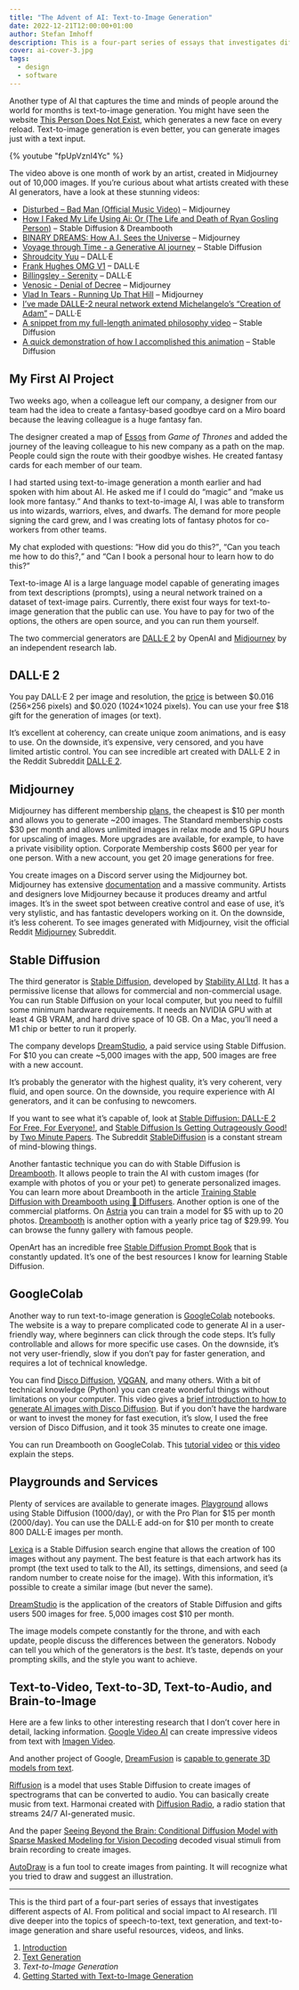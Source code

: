 ```yaml
---
title: "The Advent of AI: Text-to-Image Generation"
date: 2022-12-21T12:00:00+01:00
author: Stefan Imhoff
description: This is a four-part series of essays that investigates different aspects of AI.
cover: ai-cover-3.jpg
tags:
  - design
  - software
---
```


Another type of AI that captures the time and minds of people around the world for months is text-to-image generation. You might have seen the website [This Person Does Not Exist](https://www.thispersondoesnotexist.com/), which generates a new face on every reload. Text-to-image generation is even better, you can generate images just with a text input.

{% youtube "fpUpVznI4Yc" %}

The video above is one month of work by an artist, created in Midjourney out of 10,000 images. If you’re curious about what artists created with these AI generators, have a look at these stunning videos:

- [Disturbed – Bad Man (Official Music Video)](https://www.youtube.com/watch?v=fpUpVznI4Yc) – Midjourney
- [How I Faked My Life Using Ai: Or (The Life and Death of Ryan Gosling Person)](https://www.youtube.com/watch?v=FRClNMC_z-s) – Stable Diffusion & Dreambooth
- [BINARY DREAMS: How A.I. Sees the Universe](https://www.youtube.com/watch?v=ViGcwiW7rfY) – Midjourney
- [Voyage through Time - a Generative AI journey](https://www.youtube.com/watch?v=Bo3VZCjDhGI) – Stable Diffusion
- [Shroudcity Yuu](https://www.youtube.com/watch?v=cOkJv8q4t2I) – DALL·E
- [Frank Hughes OMG V1](https://www.youtube.com/watch?v=98Oxnb3oTZ8) – DALL·E
- [Billingsley - Serenity](https://www.youtube.com/watch?v=gGjzfN02G1Y) – DALL·E
- [Venosic - Denial of Decree](https://www.youtube.com/watch?v=iD1qWTVk5_4) – Midjourney
- [Vlad In Tears - Running Up That Hill](https://www.youtube.com/watch?v=YA_QL0YKrVY) – Midjourney
- [I’ve made DALLE-2 neural network extend Michelangelo’s “Creation of Adam”](https://www.reddit.com/r/interestingasfuck/comments/vpog9b/ive_made_dalle2_neural_network_extend/) – DALL·E
- [A snippet from my full-length animated philosophy video](https://www.reddit.com/r/StableDiffusion/comments/zk0ib8/a_snippet_from_my_full_length_animated_philosophy/) – Stable Diffusion
- [A quick demonstration of how I accomplished this animation](https://www.reddit.com/r/StableDiffusion/comments/zl6bco/a_quick_demonstration_of_how_i_accomplished_this/) – Stable Diffusion

## My First AI Project

Two weeks ago, when a colleague left our company, a designer from our team had the idea to create a fantasy-based goodbye card on a Miro board because the leaving colleague is a huge fantasy fan.

The designer created a map of [Essos](https://awoiaf.westeros.org/index.php/Essos) from <cite>Game of Thrones</cite> and added the journey of the leaving colleague to his new company as a path on the map. People could sign the route with their goodbye wishes. He created fantasy cards for each member of our team.

I had started using text-to-image generation a month earlier and had spoken with him about AI. He asked me if I could do <q>magic</q> and <q>make us look more fantasy.</q> And thanks to text-to-image AI, I was able to transform us into wizards, warriors, elves, and dwarfs. The demand for more people signing the card grew, and I was creating lots of fantasy photos for co-workers from other teams.

My chat exploded with questions: <q>How did you do this?</q>, <q>Can you teach me how to do this?,</q> and <q>Can I book a personal hour to learn how to do this?</q>

Text-to-image AI is a large language model capable of generating images from text descriptions (prompts), using a neural network trained on a dataset of text-image pairs. Currently, there exist four ways for text-to-image generation that the public can use. You have to pay for two of the options, the others are open source, and you can run them yourself.

The two commercial generators are [DALL·E 2](https://openai.com/dall-e-2/) by OpenAI and [Midjourney](https://www.midjourney.com/) by an independent research lab.

## DALL·E 2

You pay DALL·E 2 per image and resolution, the [price](https://openai.com/api/pricing/) is between $0.016 (256×256 pixels) and $0.020 (1024×1024 pixels). You can use your free $18 gift for the generation of images (or text).

It’s excellent at coherency, can create unique zoom animations, and is easy to use. On the downside, it’s expensive, very censored, and you have limited artistic control. You can see incredible art created with DALL·E 2 in the Reddit Subreddit [DALL·E 2](https://www.reddit.com/r/dalle2/).

## Midjourney

Midjourney has different membership [plans](https://midjourney.gitbook.io/docs/billing), the cheapest is $10 per month and allows you to generate ~200 images. The Standard membership costs $30 per month and allows unlimited images in relax mode and 15 GPU hours for upscaling of images. More upgrades are available, for example, to have a private visibility option. Corporate Membership costs $600 per year for one person. With a new account, you get 20 image generations for free.

You create images on a Discord server using the Midjourney bot. Midjourney has extensive [documentation](https://midjourney.gitbook.io/) and a massive community. Artists and designers love Midjourney because it produces dreamy and artful images. It’s in the sweet spot between creative control and ease of use, it’s very stylistic, and has fantastic developers working on it. On the downside, it’s less coherent. To see images generated with Midjourney, visit the official Reddit [Midjourney](https://www.reddit.com/r/midjourney/) Subreddit.

## Stable Diffusion

The third generator is [Stable Diffusion](https://stability.ai/blog/stable-diffusion-public-release), developed by [Stability AI Ltd](https://stability.ai/). It has a permissive license that allows for commercial and non-commercial usage. You can run Stable Diffusion on your local computer, but you need to fulfill some minimum hardware requirements. It needs an NVIDIA GPU with at least 4 GB VRAM, and hard drive space of 10 GB. On a Mac, you’ll need a M1 chip or better to run it properly.

The company develops [DreamStudio](https://beta.dreamstudio.ai/), a paid service using Stable Diffusion. For $10 you can create ~5,000 images with the app, 500 images are free with a new account.

It’s probably the generator with the highest quality, it’s very coherent, very fluid, and open source. On the downside, you require experience with AI generators, and it can be confusing to newcomers.

If you want to see what it’s capable of, look at [Stable Diffusion: DALL-E 2 For Free, For Everyone!](https://www.youtube.com/watch?v=nVhmFski3vg), and [Stable Diffusion Is Getting Outrageously Good!](https://www.youtube.com/watch?v=bT8e1EV5-ic) by [Two Minute Papers](https://www.youtube.com/@TwoMinutePapers). The Subreddit [StableDiffusion](https://www.reddit.com/r/StableDiffusion/) is a constant stream of mind-blowing things.

Another fantastic technique you can do with Stable Diffusion is [Dreambooth](https://dreambooth.github.io/). It allows people to train the AI with custom images (for example with photos of you or your pet) to generate personalized images. You can learn more about Dreambooth in the article [Training Stable Diffusion with Dreambooth using 🧨 Diffusers](https://huggingface.co/blog/dreambooth). Another option is one of the commercial platforms. On [Astria](https://www.strmr.com/) you can train a model for $5 with up to 20 photos. [Dreambooth](https://dream.ai/booth) is another option with a yearly price tag of $29.99. You can browse the funny gallery with famous people.

OpenArt has an incredible free [Stable Diffusion Prompt Book](https://openart.ai/promptbook) that is constantly updated. It’s one of the best resources I know for learning Stable Diffusion.

## GoogleColab

Another way to run text-to-image generation is [GoogleColab](https://colab.research.google.com/) notebooks. The website is a way to prepare complicated code to generate AI in a user-friendly way, where beginners can click through the code steps. It’s fully controllable and allows for more specific use cases. On the downside, it’s not very user-friendly, slow if you don’t pay for faster generation, and requires a lot of technical knowledge.

You can find [Disco Diffusion](https://github.com/alembics/disco-diffusion), [VQGAN](https://github.com/nerdyrodent/VQGAN-CLIP), and many others. With a bit of technical knowledge (Python) you can create wonderful things without limitations on your computer. This video gives a [brief introduction to how to generate AI images with Disco Diffusion](https://www.youtube.com/watch?v=wIw59kAU6u8). But if you don’t have the hardware or want to invest the money for fast execution, it’s slow, I used the free version of Disco Diffusion, and it took 35 minutes to create one image.

You can run Dreambooth on GoogleColab. This [tutorial video](https://www.youtube.com/watch?v=-JtBUoPcjeM) or [this video](https://www.youtube.com/watch?v=Z-hyKADmHmE) explain the steps.

## Playgrounds and Services

Plenty of services are available to generate images. [Playground](https://playgroundai.com/) allows using Stable Diffusion (1000/day), or with the Pro Plan for $15 per month (2000/day). You can use the DALL·E add-on for $10 per month to create 800 DALL·E images per month.

[Lexica](https://lexica.art/) is a Stable Diffusion search engine that allows the creation of 100 images without any payment. The best feature is that each artwork has its prompt (the text used to talk to the AI), its settings, dimensions, and seed (a random number to create noise for the image). With this information, it’s possible to create a similar image (but never the same).

[DreamStudio](https://beta.dreamstudio.ai/) is the application of the creators of Stable Diffusion and gifts users 500 images for free. 5,000 images cost $10 per month.

The image models compete constantly for the throne, and with each update, people discuss the differences between the generators. Nobody can tell you which of the generators is the _best_. It’s taste, depends on your prompting skills, and the style you want to achieve.

## Text-to-Video, Text-to-3D, Text-to-Audio, and Brain-to-Image

Here are a few links to other interesting research that I don’t cover here in detail, lacking information. [Google Video AI](https://www.youtube.com/watch?v=YxmAQiiHOkA) can create impressive videos from text with [Imagen Video](https://imagen.research.google/video/).

And another project of Google, [DreamFusion](https://dreamfusion3d.github.io/) is [capable to generate 3D models from text](https://www.youtube.com/watch?v=L3G0dx1Q0R8).

[Riffusion](https://www.riffusion.com/) is a model that uses Stable Diffusion to create images of spectrograms that can be converted to audio. You can basically create music from text. Harmonai created with [Diffusion Radio](https://www.youtube.com/watch?v=uGRLOMf2hSc), a radio station that streams 24/7 AI-generated music.

And the paper [Seeing Beyond the Brain: Conditional Diffusion Model with Sparse Masked Modeling for Vision Decoding](https://mind-vis.github.io/) decoded visual stimuli from brain recording to create images.

[AutoDraw](https://www.autodraw.com/) is a fun tool to create images from painting. It will recognize what you tried to draw and suggest an illustration.

---

This is the third part of a four-part series of essays that investigates different aspects of AI. From political and social impact to AI research. I’ll dive deeper into the topics of speech-to-text, text generation, and text-to-image generation and share useful resources, videos, and links.

1. [Introduction](/artificial-intelligence-1-introduction/)
2. [Text Generation](/artificial-intelligence-2-text-generation/)
3. _Text-to-Image Generation_
4. [Getting Started with Text-to-Image Generation](/artificial-intelligence-4-getting-started/)
